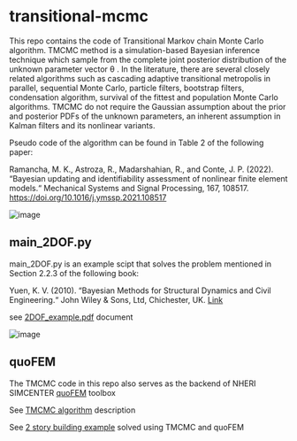 # transitional-mcmc

This repo contains the code of Transitional Markov chain Monte Carlo algorithm. TMCMC method is a simulation-based Bayesian inference technique which sample from the
complete joint posterior distribution of the unknown parameter vector θ . In the literature, there are several closely related algorithms such as cascading adaptive transitional metropolis in parallel, sequential Monte Carlo, particle filters, bootstrap filters, condensation algorithm,
survival of the fittest and population Monte Carlo algorithms. TMCMC do not require the Gaussian assumption about the prior and posterior PDFs of the unknown parameters, an inherent assumption in Kalman filters and its nonlinear variants.

Pseudo code of the algorithm can be found in Table 2 of the following paper:

Ramancha, M. K., Astroza, R., Madarshahian, R., and Conte, J. P. (2022). “Bayesian updating and identifiability assessment of nonlinear finite element models.“ Mechanical Systems and Signal Processing, 167, 108517. https://doi.org/10.1016/j.ymssp.2021.108517

![image](https://user-images.githubusercontent.com/41924394/170327389-0c2906bb-0761-497f-b256-eb1588b704e4.png)

## main_2DOF.py

main_2DOF.py is an example scipt that solves the problem mentioned in Section 2.2.3 of the following book:

Yuen, K. V. (2010). “Bayesian Methods for Structural Dynamics and Civil Engineering.“ John Wiley & Sons, Ltd, Chichester, UK. [Link](https://civiltechnocrats.files.wordpress.com/2013/11/bayesian-methods-for-structural-dynamics-and-civil-engineering.pdf)

see [2DOF_example.pdf](2DOF_example.pdf) document

![image](https://user-images.githubusercontent.com/41924394/170321794-bf395669-8623-454c-9b67-4bf66feefa7b.png)

## quoFEM

The TMCMC code in this repo also serves as the backend of NHERI SIMCENTER [quoFEM](https://simcenter.designsafe-ci.org/research-tools/quofem-application/) toolbox

See [TMCMC algorithm](https://nheri-simcenter.github.io/quoFEM-Documentation/common/technical_manual/desktop/UCSDUQTechnical.html) description 

See [2 story building example](https://nheri-simcenter.github.io/quoFEM-Documentation/common/user_manual/examples/desktop/qfem-0014/README.html) solved using TMCMC and quoFEM
